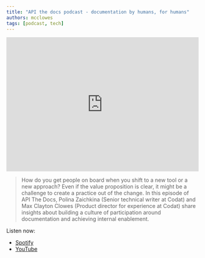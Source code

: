 ```yaml
---
title: "API the docs podcast - documentation by humans, for humans"
authors: mcclowes
tags: [podcast, tech]
---
```


<iframe style={{borderRadius: '12px'}} src="https://open.spotify.com/embed/episode/1tTPuPgBZqr08ZSOSJ2nj4?utm_source=generator" width="100%" height="352" frameBorder="0" allowfullscreen="" allow="autoplay; clipboard-write; encrypted-media; fullscreen; picture-in-picture" loading="lazy"></iframe>

<!--truncate-->

>How do you get people on board when you shift to a new tool or a new approach? Even if the value proposition is clear, it might be a challenge to create a practice out of the change. 
>In this episode of API The Docs, Polina Zaichkina (Senior technical writer at Codat) and Max Clayton Clowes (Product director for experience at Codat) share insights about building a culture of participation around documentation and achieving internal enablement.

Listen now:
- [Spotify](https://open.spotify.com/episode/1tTPuPgBZqr08ZSOSJ2nj4?si=4f8d87f093e0448e)
- [YouTube](https://apithedocs.org/podcast/documentation-humans-humans-discussion-polina-zaichkina-and-max-clayton-clowes)